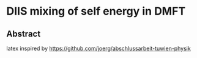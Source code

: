 # DIIS mixing of self energy in DMFT

## Abstract


latex inspired by https://github.com/joerg/abschlussarbeit-tuwien-physik
